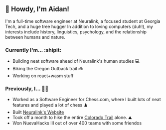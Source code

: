 ## 👋 Howdy, I'm Aidan!

I'm a full-time software engineer at Neuralink, a focused student at Georgia Tech, and a huge tree hugger
In addition to loving computers (duh!), my interests include history, linguistics, psychology, and the relationship between humans and nature.

### Currently I'm... :shipit:
- Building neat software ahead of Neuralink's human studies 💻
- Biking the Oregon Outback trail 🚲
- Working on react+wasm stuff

### Previously, I... 👨‍💻
- Worked as a Software Engineer for Chess.com, where I built lots of neat features and played a lot of chess ♟️
- Built [Neuralink's Website](Neuralink.com)
- Took off a month to hike the entire [Colorado Trail](https://coloradotrail.org) alone. ⛰️
- Won NuevaHacks III out of over 400 teams with some friendos
